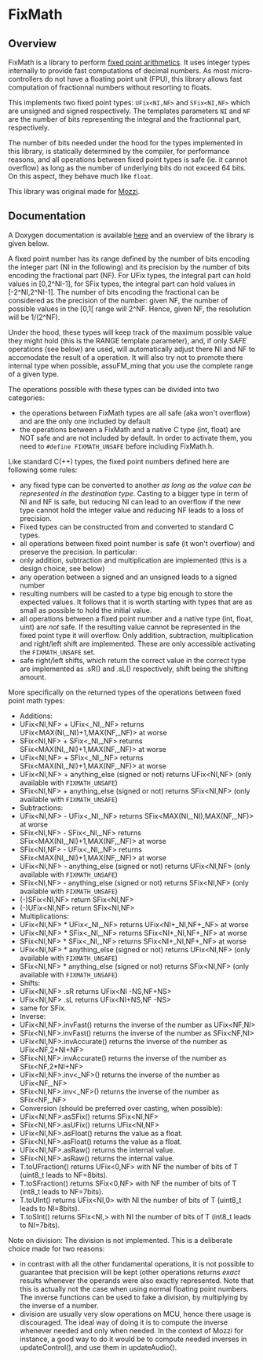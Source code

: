 # FixMath

## Overview

FixMath is a library to perform [fixed point arithmetics](https://en.wikipedia.org/wiki/Fixed-point_arithmetic). It uses integer types internally to provide fast computations of decimal numbers. As most micro-controllers do not have a floating point unit (FPU), this library allows fast computation of fractionnal numbers without resorting to floats.

This implements two fixed point types: `UFix<NI,NF>` and `SFix<NI,NF>` which are unsigned and signed respectively. The templates parameters `NI` and `NF` are the number of bits representing the integral and the fractionnal part, respectively.

The number of bits needed under the hood for the types implemented in this library, is statically determined by the compiler, for performance reasons, and all operations between fixed point types is safe (ie. it cannot overflow) as long as the number of underlying bits do not exceed 64 bits. On this aspect, they behave much like `float`.

This library was original made for [Mozzi](https://sensorium.github.io/Mozzi/).



## Documentation

A Doxygen documentation is available [here](https://tomcombriat.github.io/FixMath/docs/html/) and an overview of the library is given below.

A fixed point number has its range defined by the number of bits encoding the integer part (NI 
in the following) and its precision by the number of bits encoding the fractional part (NF). For UFix types, the integral part can hold values in [0,2^NI-1], for SFix types, the integral part can hold values in [-2^NI,2^NI-1]. The number of bits encoding the fractional can be considered as the precision of the number: given NF, the number of possible values in the  [0,1[ range will 2^NF. Hence, given NF, the resolution will be 1/(2^NF).

Under the hood, these types will keep track of the maximum possible value they might hold (this is the RANGE template parameter), and, if only *SAFE* operations (see below) are used, will automatically adjust there NI and NF to accomodate the result of a operation. It will also try not to promote there internal type when possible, assuFM_ming that you use the complete range of a given type.

The operations possible with these types can be divided into two categories:
- the operations between FixMath types are all safe (aka won't overflow) and are the only one included by default
- the operations between a FixMath and a native C type (int, float) are NOT safe and are not included by default. In order to activate them, you need to `#define FIXMATH_UNSAFE` before including FixMath.h.


Like standard C(++) types, the fixed point numbers defined here are following some rules:
- any fixed type can be converted to another *as long as the value can be represented in the destination type*. Casting to a bigger type in term of NI and NF is safe, but reducing NI can lead to an overflow if the new type cannot hold the integer value and reducing NF leads to a loss of precision.
- Fixed types can be constructed from and converted to standard C types.
- all operations between fixed point number is safe (it won't overflow) and preserve the precision. In particular:
- only addition, subtraction and multiplication are implemented (this is a design choice, see below)
- any operation between a signed and an unsigned leads to a signed number
- resulting numbers will be casted to a type big enough to store the expected values. It follows that it is worth starting with types that are as small as possible to hold the initial value.
- all operations between a fixed point number and a native type (int, float, uint) are *not* safe. If the resulting value cannot be represented in the fixed point type it will overflow. Only addition, subtraction, multiplication and right/left shift are implemented. These are only accessible activating the `FIXMATH_UNSAFE` set.
- safe right/left shifts, which return the correct value in the correct type are implemented as .sR<shift>() and .sL<shift>() respectively, shift being the shifting amount.

More specifically on the returned types of the operations between fixed point math types:
 - Additions:
  - UFix<NI,NF> + UFix<_NI,_NF> returns UFix<MAX(NI,_NI)+1,MAX(NF,_NF)> at worse
  - SFix<NI,NF> + SFix<_NI,_NF> returns SFix<MAX(NI,_NI)+1,MAX(NF,_NF)> at worse
  - UFix<NI,NF> + SFix<_NI,_NF> returns SFix<MAX(NI,_NI)+1,MAX(NF,_NF)> at worse
  - UFix<NI,NF> + anything_else (signed or not) returns UFix<NI,NF> (only available with `FIXMATH_UNSAFE`)
  - SFix<NI,NF> + anything_else (signed or not) returns SFix<NI,NF> (only available with `FIXMATH_UNSAFE`)
 - Subtractions:
  - UFix<NI,NF>   - UFix<_NI,_NF> returns SFix<MAX(NI,_NI),MAX(NF,_NF)> at worse
  - SFix<NI,NF>   - SFix<_NI,_NF> returns SFix<MAX(NI,_NI)+1,MAX(NF,_NF)> at worse
  - SFix<NI,NF>   - UFix<_NI,_NF> returns SFix<MAX(NI,_NI)+1,MAX(NF,_NF)> at worse
  - UFix<NI,NF>   - anything_else (signed or not) returns UFix<NI,NF> (only available with `FIXMATH_UNSAFE`)
  - SFix<NI,NF>   - anything_else (signed or not) returns SFix<NI,NF> (only available with `FIXMATH_UNSAFE`)
  - (-)SFix<NI,NF> return SFix<NI,NF>
  - (-)UFix<NI,NF> return SFix<NI,NF>
 - Multiplications:
  - UFix<NI,NF> * UFix<_NI,_NF> returns UFix<NI+_NI,NF+_NF> at worse
  - UFix<NI,NF> * SFix<_NI,_NF> returns SFix<NI+_NI,NF+_NF> at worse
  - SFix<NI,NF> * SFix<_NI,_NF> returns SFix<NI+_NI,NF+_NF> at worse
  - UFix<NI,NF> * anything_else (signed or not) returns UFix<NI,NF> (only available with `FIXMATH_UNSAFE`)
  - SFix<NI,NF> * anything_else (signed or not) returns SFix<NI,NF> (only available with `FIXMATH_UNSAFE`)
 - Shifts:
  - UFix<NI,NF> .sR<NS> returns UFix<NI  -NS,NF+NS>
  - UFix<NI,NF> .sL<NS> returns UFix<NI+NS,NF  -NS>
  - same for SFix.
 - Inverse:
  - UFix<NI,NF>.invFast() returns the inverse of the number as UFix<NF,NI>
  - SFix<NI,NF>.invFast() returns the inverse of the number as SFix<NF,NI>
  - UFix<NI,NF>.invAccurate() returns the inverse of the number as UFix<NF,2*NI+NF>
  - SFix<NI,NF>.invAccurate() returns the inverse of the number as SFix<NF,2*NI+NF>
  - UFix<NI,NF>.inv<_NF>() returns the inverse of the number as UFix<NF,_NF>
  - SFix<NI,NF>.inv<_NF>() returns the inverse of the number as SFix<NF,_NF>
 - Conversion (should be preferred over casting, when possible):
  - UFix<NI,NF>.asSFix() returns SFix<NI,NF>
  - SFix<NI,NF>.asUFix() returns UFix<NI,NF>
  - UFix<NI,NF>.asFloat() returns the value as a float.
  - SFix<NI,NF>.asFloat() returns the value as a float.
  - UFix<NI,NF>.asRaw() returns the internal value.
  - SFix<NI,NF>.asRaw() returns the internal value.
  - T.toUFraction() returns UFix<0,NF> with NF the number of bits of T (uint8_t leads to NF=8bits).
  - T.toSFraction() returns SFix<0,NF> with NF the number of bits of T (int8_t leads to NF=7bits).
  - T.toUInt() returns UFix<NI,0> with NI the number of bits of T (uint8_t leads to NI=8bits).
  - T.toSInt() returns SFix<NI,> with NI the number of bits of T (int8_t leads to NI=7bits).   

Note on division:
The division is not implemented. This is a deliberate choice made for two reasons:
 - in contrast with all the other fundamental operations, it is not possible to guarantee that precision will be kept (other operations returns *exact* results whenever the operands were also exactly represented. Note that this is actually not the case when using normal floating point numbers. The inverse functions can be used to fake a division, by multiplying by the inverse of a number.
 - division are usually very slow operations on MCU, hence there usage is discouraged. The ideal way of doing it is to compute the inverse whenever needed and only when needed. In the context of Mozzi for instance, a good way to do it would be to compute needed inverses in updateControl(), and use them in updateAudio().

